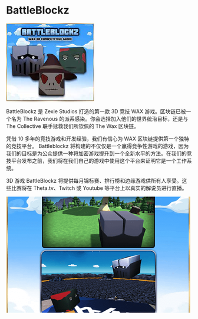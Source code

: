 # BattleBlockz


![ndisan](ndisan.png)

<p>BattleBlockz 是 Zexie Studios 打造的第一款 3D 竞技 WAX 游戏。区块链已被一个名为 The Ravenous 的派系感染。你会选择加入他们的世界统治目标，还是与 The Collective 联手拯救我们所钦佩的 The Wax 区块链。&nbsp;</p>
<p>凭借 10 多年的竞技游戏和开发经验，我们有信心为 WAX 区块链提供第一个独特的竞技平台。 Battleblockz 将构建的不仅仅是一个赢得竞争性游戏的游戏，因为我们的目标是为公众提供一种将加密游戏提升到一个全新水平的方法。在我们的竞技平台发布之前，我们将在我们自己的游戏中使用这个平台来证明它是一个工作系统。&nbsp;</p>
<p>3D 游戏 BattleBlockz 将提供每月锦标赛、排行榜和边缘游戏供所有人享受。这些比赛将在 Theta.tv、Twitch 或 Youtube 等平台上以真实的解说员进行直播。&nbsp;</p>

![indf](indf.png)
